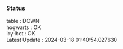 ### Status


table : DOWN  
hogwarts : OK  
icy-bot : OK  
Latest Update : 2024-03-18 01:40:54.027630
